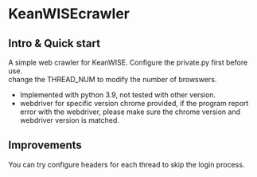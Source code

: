 # KeanWISEcrawler

## Intro & Quick start
A simple web crawler for KeanWISE. Configure the private.py first before use.  
change the THREAD_NUM to modify the number of browswers.  
  
  - Implemented with python 3.9, not tested with other version.  
  - webdriver for specific version chrome provided, if the program report error with the webdriver, please make sure the chrome version and webdriver version is matched.  


## Improvements
You can try configure headers for each thread to skip the login process.
